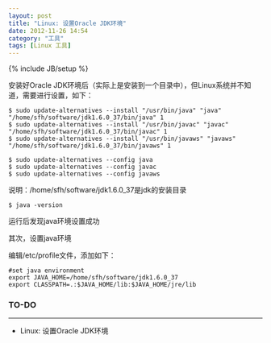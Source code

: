 ```yaml
---
layout: post
title: "Linux: 设置Oracle JDK环境"
date: 2012-11-26 14:54
category: "工具"
tags: [Linux 工具]
---
```

{% include JB/setup %}


安装好Oracle JDK环境后（实际上是安装到一个目录中），但Linux系统并不知道，需要进行设置，如下：

    $ sudo update-alternatives --install "/usr/bin/java" "java" "/home/sfh/software/jdk1.6.0_37/bin/java" 1  
    $ sudo update-alternatives --install "/usr/bin/javac" "javac" "/home/sfh/software/jdk1.6.0_37/bin/javac" 1  
    $ sudo update-alternatives --install "/usr/bin/javaws" "javaws" "/home/sfh/software/jdk1.6.0_37/bin/javaws" 1  
  
    $ sudo update-alternatives --config java  
    $ sudo update-alternatives --config javac  
    $ sudo update-alternatives --config javaws 

说明：/home/sfh/software/jdk1.6.0_37是jdk的安装目录

    $ java -version

运行后发现java环境设置成功

其次，设置java环境

编辑/etc/profile文件，添加如下：  
    
    #set java environment  
    export JAVA_HOME=/home/sfh/software/jdk1.6.0_37  
    export CLASSPATH=.:$JAVA_HOME/lib:$JAVA_HOME/jre/lib 

    

### TO-DO
---
+ Linux: 设置Oracle JDK环境
